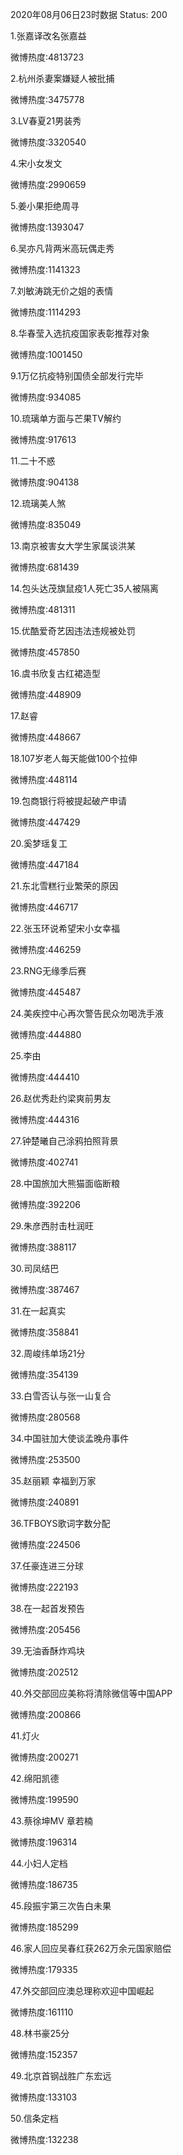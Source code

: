 2020年08月06日23时数据
Status: 200

1.张嘉译改名张嘉益

微博热度:4813723

2.杭州杀妻案嫌疑人被批捕

微博热度:3475778

3.LV春夏21男装秀

微博热度:3320540

4.宋小女发文

微博热度:2990659

5.姜小果拒绝周寻

微博热度:1393047

6.吴亦凡背两米高玩偶走秀

微博热度:1141323

7.刘敏涛跳无价之姐的表情

微博热度:1114293

8.华春莹入选抗疫国家表彰推荐对象

微博热度:1001450

9.1万亿抗疫特别国债全部发行完毕

微博热度:934085

10.琉璃单方面与芒果TV解约

微博热度:917613

11.二十不惑

微博热度:904138

12.琉璃美人煞

微博热度:835049

13.南京被害女大学生家属谈洪某

微博热度:681439

14.包头达茂旗鼠疫1人死亡35人被隔离

微博热度:481311

15.优酷爱奇艺因违法违规被处罚

微博热度:457850

16.虞书欣复古红裙造型

微博热度:448909

17.赵睿

微博热度:448667

18.107岁老人每天能做100个拉伸

微博热度:448114

19.包商银行将被提起破产申请

微博热度:447429

20.奚梦瑶复工

微博热度:447184

21.东北雪糕行业繁荣的原因

微博热度:446717

22.张玉环说希望宋小女幸福

微博热度:446259

23.RNG无缘季后赛

微博热度:445487

24.美疾控中心再次警告民众勿喝洗手液

微博热度:444880

25.李由

微博热度:444410

26.赵优秀赴约梁爽前男友

微博热度:444316

27.钟楚曦自己涂鸦拍照背景

微博热度:402741

28.中国旅加大熊猫面临断粮

微博热度:392206

29.朱彦西肘击杜润旺

微博热度:388117

30.司凤结巴

微博热度:387467

31.在一起真实

微博热度:358841

32.周峻纬单场21分

微博热度:354139

33.白雪否认与张一山复合

微博热度:280568

34.中国驻加大使谈孟晚舟事件

微博热度:253500

35.赵丽颖 幸福到万家

微博热度:240891

36.TFBOYS歌词字数分配

微博热度:224506

37.任豪连进三分球

微博热度:222193

38.在一起首发预告

微博热度:205456

39.无油香酥炸鸡块

微博热度:202512

40.外交部回应美称将清除微信等中国APP

微博热度:200866

41.灯火

微博热度:200271

42.绵阳凯德

微博热度:199590

43.蔡徐坤MV 章若楠

微博热度:196314

44.小妇人定档

微博热度:186735

45.段振宇第三次告白未果

微博热度:185299

46.家人回应吴春红获262万余元国家赔偿

微博热度:179335

47.外交部回应澳总理称欢迎中国崛起

微博热度:161110

48.林书豪25分

微博热度:152357

49.北京首钢战胜广东宏远

微博热度:133103

50.信条定档

微博热度:132238

